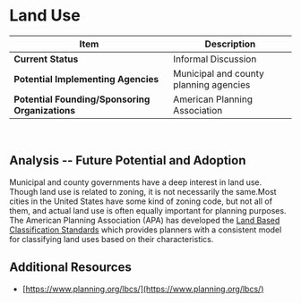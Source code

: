 # Land Use
| Item | Description |
| --- | --- |
| **Current Status** | Informal Discussion |
| **Potential Implementing Agencies** | Municipal and county planning agencies |
| **Potential Founding/Sponsoring Organizations** | American Planning Association |
<br>

## Analysis -- Future Potential and Adoption

Municipal and county governments have a deep interest in land use. Though land use is related to zoning, it is not necessarily the same.Most cities in the United States have some kind of zoning code, but not all of them, and actual land use is often equally important for planning purposes. The American Planning Association (APA) has developed the [Land Based Classification Standards](https://www.planning.org/lbcs/) which provides planners with a consistent model for classifying land uses based on their characteristics.

## Additional Resources

*   [https://www.planning.org/lbcs/](https://www.planning.org/lbcs/)
